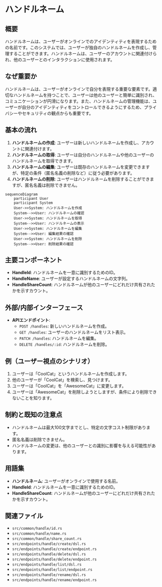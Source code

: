 # ハンドルネーム

## 概要
ハンドルネームは、ユーザーがオンラインでのアイデンティティを表現するための名前です。このシステムでは、ユーザーが独自のハンドルネームを作成し、管理することができます。ハンドルネームは、ユーザーのアカウントに関連付けられ、他のユーザーとのインタラクションに使用されます。

## なぜ重要か
ハンドルネームは、ユーザーがオンラインで自分を表現する重要な要素です。適切なハンドルネームを持つことで、ユーザーは他のユーザーと簡単に識別され、コミュニケーションが円滑になります。また、ハンドルネームの管理機能は、ユーザーが自分のアイデンティティをコントロールできるようにするため、プライバシーやセキュリティの観点からも重要です。

## 基本の流れ
1. **ハンドルネームの作成**: ユーザーは新しいハンドルネームを作成し、アカウントに関連付けます。
2. **ハンドルネームの取得**: ユーザーは自分のハンドルネームや他のユーザーのハンドルネームを取得できます。
3. **ハンドルネームの編集**: ユーザーは既存のハンドルネームを変更できますが、特定の条件（匿名名義の削除など）に従う必要があります。
4. **ハンドルネームの削除**: ユーザーはハンドルネームを削除することができますが、匿名名義は削除できません。

```mermaid
sequenceDiagram
    participant User
    participant System
    User->>System: ハンドルネームを作成
    System-->>User: ハンドルネームの確認
    User->>System: ハンドルネームを取得
    System-->>User: ハンドルネームの表示
    User->>System: ハンドルネームを編集
    System-->>User: 編集結果の確認
    User->>System: ハンドルネームを削除
    System-->>User: 削除結果の確認
```

## 主要コンポーネント
- **HandleId**: ハンドルネームを一意に識別するためのID。
- **HandleName**: ユーザーが設定するハンドルネームの文字列。
- **HandleShareCount**: ハンドルネームが他のユーザーにどれだけ共有されたかを示すカウント。

## 外部/内部インターフェース
- **APIエンドポイント**:
  - `POST /handles`: 新しいハンドルネームを作成。
  - `GET /handles`: ユーザーのハンドルネームをリスト表示。
  - `PATCH /handles`: ハンドルネームを編集。
  - `DELETE /handles/:id`: ハンドルネームを削除。

## 例（ユーザー視点のシナリオ）
1. ユーザーは「CoolCat」というハンドルネームを作成します。
2. 他のユーザーが「CoolCat」を検索し、見つけます。
3. ユーザーは「CoolCat」を「AwesomeCat」に変更します。
4. ユーザーは「AwesomeCat」を削除しようとしますが、条件により削除できないことを知ります。

## 制約と既知の注意点
- ハンドルネームは最大100文字までとし、特定の文字コスト制限があります。
- 匿名名義は削除できません。
- ハンドルネームの変更は、他のユーザーとの識別に影響を与える可能性があります。

## 用語集
- **ハンドルネーム**: ユーザーがオンラインで使用する名前。
- **HandleId**: ハンドルネームを一意に識別するためのID。
- **HandleShareCount**: ハンドルネームが他のユーザーにどれだけ共有されたかを示すカウント。

## 関連ファイル
- `src/common/handle/id.rs`
- `src/common/handle/name.rs`
- `src/common/handle/share_count.rs`
- `src/endpoints/handle/create/dsl.rs`
- `src/endpoints/handle/create/endpoint.rs`
- `src/endpoints/handle/delete/dsl.rs`
- `src/endpoints/handle/delete/endpoint.rs`
- `src/endpoints/handle/list/dsl.rs`
- `src/endpoints/handle/list/endpoint.rs`
- `src/endpoints/handle/rename/dsl.rs`
- `src/endpoints/handle/rename/endpoint.rs`